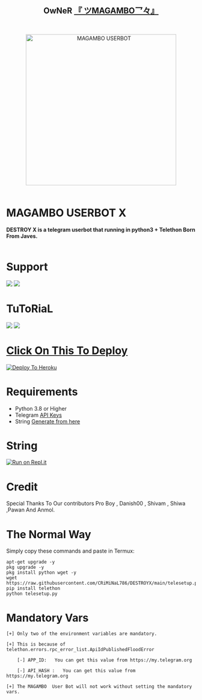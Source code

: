 <h2 align="center"><b>OwNeR <a href="https://telegram.dog/MR_MAGAMBO">『 ツMAGAMBO乛々』</a></b></h2>
<br>
<p align="center">
   <a href="https://github.com/BHAGWANUSERBOT/MAGAMBOUSER"><img src="https://telegra.ph/file/ccde1561d28ae97526f6c.jpg" alt="MAGAMBO USERBOT" width=400px></a>
   <br>
   <br>
</p>
<h1>MAGAMBO USERBOT X</h1>
<b>DESTROY X is a telegram userbot that running in python3 + Telethon Born From Javes.</b>
<br>
<br>






# Support

<a href="https://t.me/MAGAMBOUSERBOT"><img src="https://img.shields.io/badge/Join-Support%20Channel-red.svg?style=for-the-badge&logo=Telegram"></a>
<a href="https://t.me/MAGAMBO_SUPPORT"><img src="https://img.shields.io/badge/Join-Support%20Group-blue.svg?style=for-the-badge&logo=Telegram"></a>



# TuToRiaL

<a href="http://youtube.com/watch?v="><img src="https://img.shields.io/badge/How%20To%20Deploy-blue.svg?logo=Youtube"></a>
<a href="http://youtube.com/watch?v="><img src="https://img.shields.io/youtube/views/aWnWbFGXp5U?style=social">



# Click On This To Deploy

[![Deploy To Heroku](https://www.herokucdn.com/deploy/button.svg)](https://heroku.com/deploy?template=https://github.com/BHAGWANUSERBOT/MAGAMBOUSER)

# Requirements 
* Python 3.8 or Higher
* Telegram [API Keys](https://my.telegram.org/apps)
* String [Generate from here](https://repl.it/@Javes786/Javes-20-String-session#main.py)


# String

[![Run on Repl.it](https://repl.it/badge/github/STARKGANG/friday)](https://replit.com/@Javes786/DesTRoYx#main.py)


# Credit
Special Thanks To Our contributors Pro Boy , Danish00 , Shivam , Shiwa ,Pawan And Anmol.



# The Normal Way

Simply copy these commands and paste in Termux:
```apt-get update
apt-get upgrade -y
pkg upgrade -y
pkg install python wget -y
wget https://raw.githubusercontent.com/CRiMiNaL786/DESTROYX/main/telesetup.py
pip install telethon
python telesetup.py
```



# Mandatory Vars
```
[+] Only two of the environment variables are mandatory.

[+] This is because of telethon.errors.rpc_error_list.ApiIdPublishedFloodError

    [-] APP_ID:   You can get this value from https://my.telegram.org
    
    [-] API_HASH :   You can get this value from https://my.telegram.org
    
[+] The MAGAMBO  User Bot will not work without setting the mandatory vars.
```















